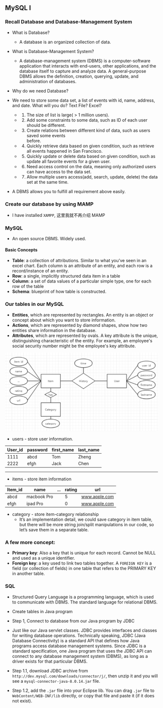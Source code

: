 ## MySQL I

### Recall Database and Database-Management System

- What is Database?
  - A database is an organized collection of data. 

- What is Database-Management System?
  - A database-management system (DBMS) is a computer-software application that interacts 
    with end-users, other applications, and the database itself to capture and 
    analyze data. A general-purpose DBMS allows the definition, creation, querying, 
    update, and administration of databases. 


- Why do we need Database?
- We need to store some data set, a list of events with id, name, address, and date. 
  What will you do? Text File? Excel?
  - 1. The size of list is large( > 1 million users).
  - 2. Add some constraints to some data, such as ID of each user should be different.
  - 3. Create relations between different kind of data, such as users saved some events   
    before.
  - 4. Quickly retrieve data based on given condition, such as retrieve all events 
    happened in San Francisco.
  - 5. Quickly update or delete data based on given condition, such as update all favorite 
    events for a given user.
  - 6. Need access control on the data, meaning only authorized users can have access to 
    the data set.
  - 7.	Allow multiple users access(add, search, update, delete) the data set 
    at the same time.

- A DBMS allows you to fulfill all requirement above easily.


### Create our database by using MAMP

- I have installed `XAMPP`, 这里我就不再介绍 MAMP



### MySQL

- An open source DBMS. Widely used.


#### Basic Concepts

- **Table**: a collection of attributions. Similar to what you’ve seen in an excel chart. 
  Each column is an attribute of an entity, and each row is a record/instance of an entity.
- **Row**: a single, implicitly structured data item in a table
- **Column**: a set of data values of a particular simple type, 
  one for each row of the table
- **Schema**: blueprint of how table is constructed.


### Our tables in our MySQL

- **Entities**, which are represented by rectangles. An entity is an object or concept 
  about which you want to store information.
- **Actions**, which are represented by diamond shapes, show how two entities share 
  information in the database.
- **Attributes**, which are represented by ovals. A key attribute is the unique, 
  distinguishing characteristic of the entity. For example, an employee's social security 
  number might be the employee's key attribute.

![](img/2020-08-12-17-00-21.png)



- users - store user information.

| User_id | password | first_name | last_name |
| --- | --- | --- | --- |
| 1111 | abcd | Tom | Zheng |     
| 2222 | efgh | Jack | Chen | 


---


- items - store item information


Item_id | name | ... | rating | url
------- | -------- | ------- | -------- | -------- 
abcd | macbook Pro |  | 5 | www.apple.com     
efgh | ipad Pro |  | 0 | www.apple.com  



- category - store item-category relationship
  - It’s an implementation detail, we could save category in item table, 
    but there will be more string join/split manipulations in our code, 
    so let’s save them in a separate table.






### A few more concept:

- **Primary key**: Also a key that is unique for each record. Cannot be NULL and 
  used as a unique identifier.
- **Foreign key**: a key used to link two tables together. A `FOREIGN KEY` is a field 
  (or collection of fields) in one table that refers to the PRIMARY KEY in another table.
 



### SQL

- Structured Query Language is a programming language, which is used to communicate 
  with DBMS. The standard language for relational DBMS.

- Create tables in Java program

- Step 1, Connect to database from our Java program by JDBC

- Just like our Java servlet classes. JDBC provides interfaces and classes for writing 
  database operations. Technically speaking, JDBC (Java Database Connectivity) 
  is a standard API that defines how Java programs access database management systems. 
  Since JDBC is a standard specification, one Java program that uses the JDBC API
  can connect to any database management system (DBMS), 
  as long as a driver exists for that particular DBMS.

- Step 1.1, download JDBC archive from `http://dev.mysql.com/downloads/connector/j/`, 
  then unzip it and you will see a `mysql-connector-java-8.0.14.jar` file.

- Step 1.2, add the `.jar` file into your Eclipse lib. You can drag `.jar` file to 
  `WebContent/WEB-INF/lib` directly, or copy that file and paste it (if it does not exist). 





